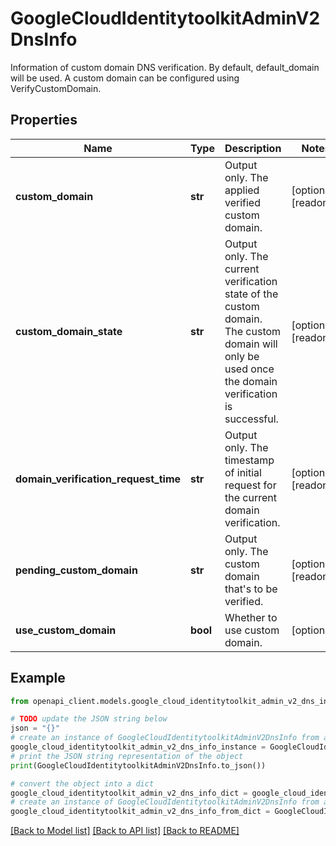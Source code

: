# GoogleCloudIdentitytoolkitAdminV2DnsInfo

Information of custom domain DNS verification. By default, default_domain will be used. A custom domain can be configured using VerifyCustomDomain.

## Properties

Name | Type | Description | Notes
------------ | ------------- | ------------- | -------------
**custom_domain** | **str** | Output only. The applied verified custom domain. | [optional] [readonly] 
**custom_domain_state** | **str** | Output only. The current verification state of the custom domain. The custom domain will only be used once the domain verification is successful. | [optional] [readonly] 
**domain_verification_request_time** | **str** | Output only. The timestamp of initial request for the current domain verification. | [optional] [readonly] 
**pending_custom_domain** | **str** | Output only. The custom domain that&#39;s to be verified. | [optional] [readonly] 
**use_custom_domain** | **bool** | Whether to use custom domain. | [optional] 

## Example

```python
from openapi_client.models.google_cloud_identitytoolkit_admin_v2_dns_info import GoogleCloudIdentitytoolkitAdminV2DnsInfo

# TODO update the JSON string below
json = "{}"
# create an instance of GoogleCloudIdentitytoolkitAdminV2DnsInfo from a JSON string
google_cloud_identitytoolkit_admin_v2_dns_info_instance = GoogleCloudIdentitytoolkitAdminV2DnsInfo.from_json(json)
# print the JSON string representation of the object
print(GoogleCloudIdentitytoolkitAdminV2DnsInfo.to_json())

# convert the object into a dict
google_cloud_identitytoolkit_admin_v2_dns_info_dict = google_cloud_identitytoolkit_admin_v2_dns_info_instance.to_dict()
# create an instance of GoogleCloudIdentitytoolkitAdminV2DnsInfo from a dict
google_cloud_identitytoolkit_admin_v2_dns_info_from_dict = GoogleCloudIdentitytoolkitAdminV2DnsInfo.from_dict(google_cloud_identitytoolkit_admin_v2_dns_info_dict)
```
[[Back to Model list]](../README.md#documentation-for-models) [[Back to API list]](../README.md#documentation-for-api-endpoints) [[Back to README]](../README.md)


